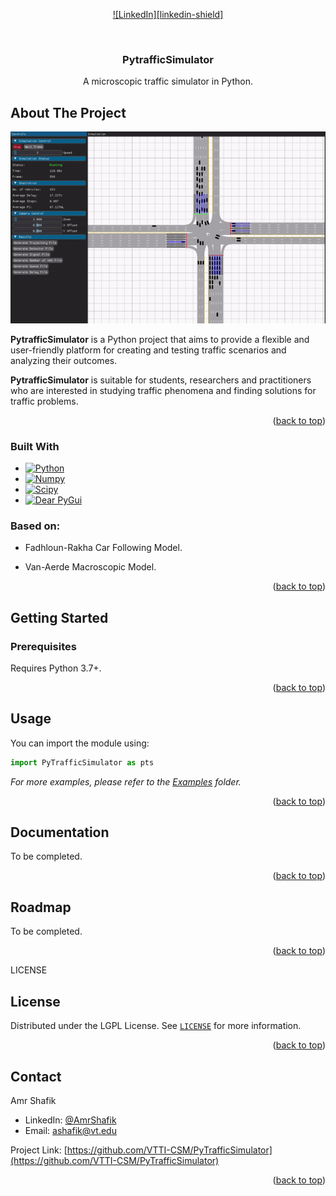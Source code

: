 <!-- Improved compatibility of back to top link: See: https://github.com/othneildrew/Best-README-Template/pull/73 -->
<a name="readme-top"></a>

<!-- PROJECT SHIELDS -->
<!--
*** I'm using markdown "reference style" links for readability.
*** Reference links are enclosed in brackets [ ] instead of parentheses ( ).
*** See the bottom of this document for the declaration of the reference variables
*** for contributors-url, forks-url, etc. This is an optional, concise syntax you may use.
*** https://www.markdownguide.org/basic-syntax/#reference-style-links
-->

<div align="center">

<!-- [![Contributors][contributors-shield]][contributors-url]
[![Forks][forks-shield]][forks-url]
[![Stargazers][stars-shield]][stars-url]
[![Issues][issues-shield]][issues-url]
[![MIT License][license-shield]][license-url] -->
[![LinkedIn][linkedin-shield]][linkedin-url]

</div>


<!-- PROJECT LOGO -->
<br />
<div align="center">
  <h3 align="center">PytrafficSimulator</h3>

  <p align="center">
    A microscopic traffic simulator in Python.
  </p>
</div>



<!-- ABOUT THE PROJECT -->
## About The Project

[![PytrafficSimulator screenshot][product-screenshot]](https://example.com)

**PytrafficSimulator** is a Python project that aims to provide a flexible and user-friendly platform for creating and testing traffic scenarios and analyzing their outcomes.

**PytrafficSimulator** is suitable for students, researchers and practitioners who are interested in studying traffic phenomena and finding solutions for traffic problems.

<!-- To learn more about how the project was created check out this [article](https://towardsdatascience.com/simulating-traffic-flow-in-python-ee1eab4dd20f) on Medium. -->

<p align="right">(<a href="#readme-top">back to top</a>)</p>



### Built With

* [![Python][Python]][Python-url]
* [![Numpy][Numpy]][Numpy-url]
* [![Scipy][Scipy]][Scipy-url]
* [![Dear PyGui][DearPyGui]][DearPyGui-url]

### Based on:
<!-- * Treiber, Martin; Hennecke, Ansgar; Helbing, Dirk (2000),<br>"**Congested traffic states in empirical observations and microscopic simulations**", Physical Review E, 62 (2): 1805–1824, [arXiv:cond-mat/0002177](https://arxiv.org/abs/cond-mat/0002177), [Bibcode:2000PhRvE..62.1805T](https://ui.adsabs.harvard.edu/abs/2000PhRvE..62.1805T), [doi:10.1103/PhysRevE.62.1805](https://doi.org/10.1103%2FPhysRevE.62.1805), [PMID 11088643](https://pubmed.ncbi.nlm.nih.gov/11088643), [S2CID 1100293](https://api.semanticscholar.org/CorpusID:1100293) -->

* Fadhloun-Rakha Car Following Model.

* Van-Aerde Macroscopic Model.

<p align="right">(<a href="#readme-top">back to top</a>)</p>



<!-- GETTING STARTED -->
## Getting Started

### Prerequisites

Requires Python 3.7+.

<!-- ### Installation

#### Using PIP
```sh
pip install PyTrafficSimulator
```

#### Installing from source
1. `git clone https://github.com/VTTI-CSM/PyTrafficSimulator`
2. `cd PyTrafficSimulator`
3. `pip install -e .` -->

<p align="right">(<a href="#readme-top">back to top</a>)</p>



<!-- USAGE EXAMPLES -->
## Usage

You can import the module using:
```python
import PyTrafficSimulator as pts
```

_For more examples, please refer to the [Examples](https://github.com/VTTI-CSM/PyTrafficSimulator/tree/main/examples) folder._

<p align="right">(<a href="#readme-top">back to top</a>)</p>

<!-- DOCUMENTATION -->
## Documentation

To be completed.

<p align="right">(<a href="#readme-top">back to top</a>)</p>

<!-- ROADMAP -->
## Roadmap

To be completed.

<p align="right">(<a href="#readme-top">back to top</a>)</p>




LICENSE
## License

Distributed under the LGPL License. See [`LICENSE`](https://github.com/VTTI-CSM/PyTrafficSimulator/tree/main/LICENSE) for more information.

<p align="right">(<a href="#readme-top">back to top</a>)</p>



<!-- CONTACT -->
## Contact

Amr Shafik
* LinkedIn: [@AmrShafik][linkedin-url]
* Email: ashafik@vt.edu

Project Link: [https://github.com/VTTI-CSM/PyTrafficSimulator](https://github.com/VTTI-CSM/PyTrafficSimulator)

<p align="right">(<a href="#readme-top">back to top</a>)</p>


<!-- MARKDOWN LINKS & IMAGES -->
[linkedin-url]: https://www.linkedin.com/in/amr-shafik-638b325b/
[product-screenshot]: images/screenshot-1.gif

[Python]: https://img.shields.io/badge/python-306998?style=for-the-badge&logo=python&logoColor=white
[Python-url]: https://www.python.org/

[Numpy]: https://img.shields.io/badge/numpy-4b73c9?style=for-the-badge&logo=numpy&logoColor=white
[Numpy-url]: https://numpy.org/

[Scipy]: https://img.shields.io/badge/scipy-0054a6?style=for-the-badge&logo=scipy&logoColor=white
[Scipy-url]: https://scipy.org/

[DearPyGui]: https://img.shields.io/badge/DearPyGUI-306998?style=for-the-badge
[DearPyGui-url]: https://github.com/hoffstadt/DearPyGui
